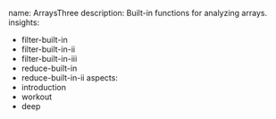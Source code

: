 name: ArraysThree
description: Built-in functions for analyzing arrays.
insights:
  - filter-built-in
  - filter-built-in-ii
  - filter-built-in-iii
  - reduce-built-in
  - reduce-built-in-ii
aspects:
  - introduction
  - workout
  - deep
 
